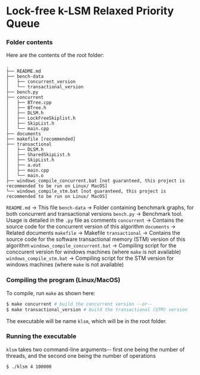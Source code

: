 # Lock-free k-LSM Relaxed Priority Queue

### Folder contents

Here are the contents of the root folder:

```
.
├── README.md
├── bench-data
│   ├── concurrent_version
│   └── transactional_version
├── bench.py
├── concurrent
│   ├── BTree.cpp
│   ├── BTree.h
│   ├── DLSM.h
│   ├── LockFreeSkiplist.h
│   ├── SkipList.h
│   └── main.cpp
├── documents
├── makefile [recommended]
├── transactional
│   ├── DLSM.h
│   ├── SharedSkipList.h
│   ├── SkipList.h
│   ├── a.out
│   ├── main.cpp
│   └── main.o
├── windows_compile_concurrent.bat [not guaranteed, this project is recommended to be run on Linux/ MacOS]
└── windows_compile_stm.bat [not guaranteed, this project is recommended to be run on Linux/ MacOS]

```
`README.md` -> This file
`bench-data` -> Folder containing benchmark graphs, for both concurrent and transactional versions
`bench.py` -> Benchmark tool. Usage is detailed in the `.py` file as comments
`concurrent` -> Contains the source code for the concurrent version of this algorithm
`documents` -> Related documents
`makefile` -> Makefile
`transactional` -> Contains the source code for the software transactional memory (STM) version of this algorithm
`windows_compile_concurrent.bat` -> Compiling script for the conccurent version for windows machines (where `make` is not available)
`windows_compile_stm.bat` -> Compiling script for the STM version for windows machines (where `make` is not available)

### Compiling the program (Linux/MacOS)

To compile, run `make` as shown here:
```bash
$ make concurrent # build the concurrent version --or--
$ make transactional_version # build the transactional (STM) version
```

The executable will be name `klsm`, which will be in the root folder. 

### Running the executable

`klsm` takes two command-line arguments-- first one being the number of threads, and the second one being the number of operations
```bash
$ ./klsm 4 100000

```








